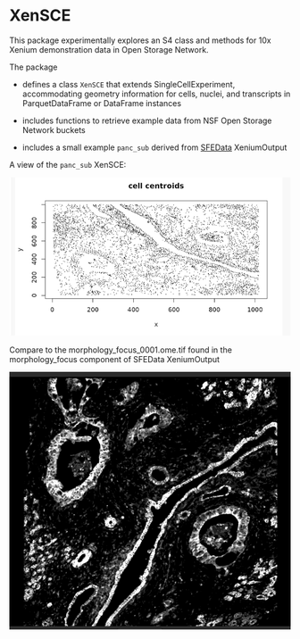 # XenSCE

This package experimentally explores an
S4 class and methods for 10x Xenium demonstration data in Open Storage Network.

The package

- defines a class `XenSCE` that extends SingleCellExperiment, accommodating
geometry information for cells, nuclei, and transcripts in ParquetDataFrame or DataFrame instances

- includes functions to retrieve example data from NSF Open Storage Network buckets

- includes a small example `panc_sub` derived from [SFEData](https://bioconductor.org/packages/SFEData/) XeniumOutput

A view of the `panc_sub` XenSCE:

![](man/figures/pancsub.png)

Compare to the morphology_focus_0001.ome.tif found in the morphology_focus component of SFEData XeniumOutput

![](man/figures/img0001.png)
